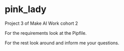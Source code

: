 # pink_lady
Project 3 of Make AI Work cohort 2

For the requirements look at the Pipfile. 

For the rest look around and inform me your questions. 
